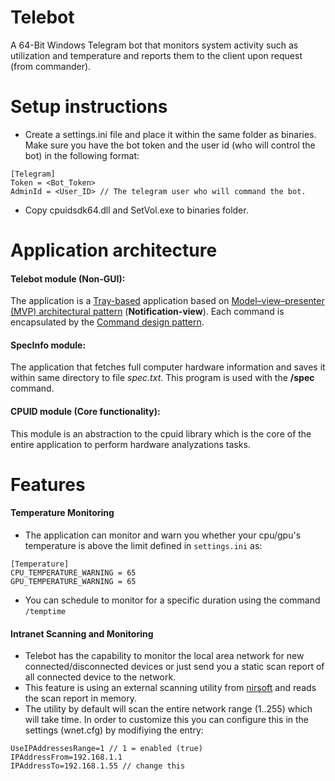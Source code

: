 # Telebot
A 64-Bit Windows Telegram bot that monitors system activity such as utilization and temperature and reports them to the client upon request (from commander).

# Setup instructions
 - Create a settings.ini file and place it within the same folder as binaries. Make sure you have the bot token and the user id (who will control the bot) in the following format:
 
 ```
[Telegram]
Token = <Bot_Token>
AdminId = <User_ID> // The telegram user who will command the bot.
```

- Copy cpuidsdk64.dll and SetVol.exe to binaries folder.

# Application architecture

#### Telebot module (Non-GUI):
The application is a [Tray-based](https://docs.microsoft.com/en-us/windows/win32/shell/notification-area) application based on [Model–view–presenter (MVP) architectural pattern](https://en.wikipedia.org/wiki/Model%E2%80%93view%E2%80%93presenter) (**Notification-view**). Each command is encapsulated by the [Command design pattern](https://en.wikipedia.org/wiki/Command_pattern).

#### SpecInfo module:
The application that fetches full computer hardware information and saves it within same directory to file *spec.txt*. This program is used with the **/spec** command.

#### CPUID module (Core functionality):
This module is an abstraction to the cpuid library which is the core of the entire application to perform hardware analyzations tasks.


# Features
#### Temperature Monitoring
- The application can monitor and warn you whether your cpu/gpu's temperature is above the limit defined in `settings.ini` as:

```
[Temperature]
CPU_TEMPERATURE_WARNING = 65 
GPU_TEMPERATURE_WARNING = 65
```

- You can schedule to monitor for a specific duration using the command `/temptime`
#### Intranet Scanning and Monitoring 
- Telebot has the capability to monitor the local area network for new connected/disconnected devices or just send you a static scan report of all connected device to the network.
- This feature is using an external scanning utility from [nirsoft](http://www.nirsoft.net/utils/wireless_network_watcher.html) and reads the scan report in memory.
- The utility by default will scan the entire network range (1..255) which will take time. In order to customize this you can configure this in the settings (wnet.cfg) by modifiying the entry:
```
UseIPAddressesRange=1 // 1 = enabled (true)
IPAddressFrom=192.168.1.1
IPAddressTo=192.168.1.55 // change this
```
